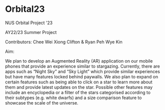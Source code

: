 # Orbital23
NUS Orbital Project '23

AY22/23 Summer Project

Contributors: Chee Wei Xiong Clifton & Ryan Peh Wye Kin

Aim: 

We plan to develop an Augmented Reality (AR) application on our mobile phones that provide an experience similar to stargazing. Currently, there are apps such as  “Night Sky” and “Sky Light” which provide similar experiences but have many features locked behind paywalls. We also plan to expand on certain features such as being able to click on a star to learn more about them and provide latest updates on the star. Possible other features may include an encyclopedia or a filter of the stars categorised according to their subtypes (e.g. white dwarfs) and a size comparison feature to showcase the scale of the universe.
